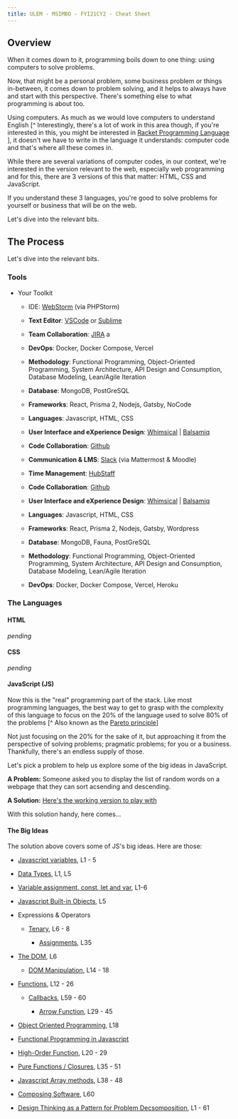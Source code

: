 ```yaml
---
title: ULEM - MSIMBO - FYI21CY2 - Cheat Sheet
---
```


## Overview

When it comes down to it, programming boils down to one thing: using computers
to solve problems.

Now, that might be a personal problem, some business problem or things
in-between, it comes down to problem solving, and it helps to always have and
start with this perspective. There's something else to what programming is about
too.

Using computers. As much as we would love computers to understand English [^
Interestingly, there's a lot of work in this area though, if you're interested
in this, you might be interested in [Racket Programming
Language](https://racket-lang.org/) ], it doesn't we have to write in the
language it understands: computer code and that's where all these comes in.

While there are several variations of computer codes, in our context, we're
interested in the version relevant to the web, especially web programming and
for this, there are 3 versions of this that matter: HTML, CSS and JavaScript.

If you understand these 3 languages, you're good to solve problems for yourself
or business that will be on the web.

Let's dive into the relevant bits.

## The Process

Let's dive into the relevant bits.

### Tools

-   Your Toolkit

    -   IDE: [WebStorm](https://www.jetbrains.com/webstorm/) (via PHPStorm)

    -   **Text Editor**: [VSCode](https://code.visualstudio.com/) or
            [Sublime](sublimetext.com/)

    -   **Team Collaboration**:
            [JIRA](https://www.atlassian.com/software/jira) a

    -   **DevOps**: Docker, Docker Compose, Vercel

    -   **Methodology**: Functional Programming, Object-Oriented
            Programming, System Architecture, API Design and Consumption,
            Database Modeling, Lean/Agile Iteration

    -   **Database**: MongoDB, PostGreSQL

	  -   **Frameworks**: React, Prisma 2, Nodejs, Gatsby, NoCode

    -   **Languages**: Javascript, HTML, CSS
    -    **User Interface and eXperience Design**:
        [Whimsical](https://whimsical.com/) \| [Balsamiq](https://balsamiq.com/)
    -   **Code Collaboration**: [Github](https://github.com/)
    -   **Communication & LMS**: [Slack](https://slack.com/) (via Mattermost
            & Moodle)
    -   **Time Management**: [HubStaff](https://hubstaff.com/)
    -   **Code Collaboration**: [Github](https://github.com/)
    -   **User Interface and eXperience Design**:
        [Whimsical](https://whimsical.com/) \| [Balsamiq](https://balsamiq.com/)

    -   **Languages**: Javascript, HTML, CSS

    -   **Frameworks**: React, Prisma 2, Nodejs, Gatsby, Wordpress

    -   **Database**: MongoDB, Fauna, PostGreSQL

    -   **Methodology**: Functional Programming, Object-Oriented
            Programming, System Architecture, API Design and Consumption,
            Database Modeling, Lean/Agile Iteration

    -   **DevOps**: Docker, Docker Compose, Vercel, Heroku

### The Languages

#### HTML

*pending*

#### CSS

*pending*

#### JavaScript (JS)

Now this is the "real" programming part of the stack. Like most programming
languages, the best way to get to grasp with the complexity of this language to focus on the 20% of the language used to solve 80% of the problems [^ Also
known as the [Pareto principle](https://en.wikipedia.org/wiki/Pareto_principle)]

Not just focusing on the 20% for the sake of it, but approaching it from the
perspective of solving problems; pragmatic problems; for you or a business.
Thankfully, there's an endless supply of those.

Let's pick a problem to help us explore some of the big ideas in JavaScript.

**A Problem:** Someone asked you to display the list of random words on a webpage that they can sort acsending and descending.

**A Solution:** [Here's the working version to play
with](https://codesandbox.io/s/w10-13-summary-9wz16?file=/src/index.js)

With this solution handy, here comes...

#### The Big Ideas

The solution above covers some of JS's big ideas. Here are those:

-   [Javascript
    variables](https://developer.mozilla.org/en-US/docs/Web/JavaScript/Guide/Grammar_and_types#declarations),
    L1 - 5

-   [Data
    Types](https://developer.mozilla.org/en-US/docs/Web/JavaScript/Data_structures),
    L1, L5

-   [Variable assignment, const, let and
    var](https://levelup.gitconnected.com/const-vs-let-vs-var-in-javascript-which-one-should-you-use-c56cf9b9e2a3),
    L1-6

-   [Javascript Built-in
    Objects](https://developer.mozilla.org/en-US/docs/Web/JavaScript/Reference/Global_Objects),
    L5

-   Expressions & Operators

    -   [Tenary](https://developer.mozilla.org/en-US/docs/Web/JavaScript/Reference/Operators#conditional_ternary_operator),
        L6 - 8

        -   [Assignments](https://developer.mozilla.org/en-US/docs/Web/JavaScript/Reference/Operators#assignment_operators),
            L35

-   [The
    DOM](https://developer.mozilla.org/en-US/docs/Web/API/Document_Object_Model/Introduction),
    L6

    -   [DOM
        Manipulation](https://developer.mozilla.org/en-US/docs/Web/API/Document_object_model/How_to_create_a_DOM_tree),
        L14 - 18

-   [Functions](https://developer.mozilla.org/en-US/docs/Web/JavaScript/Guide/Functions),
    L12 - 26

    -   [Callbacks](https://developer.mozilla.org/en-US/docs/Glossary/Callback_function),
        L59 - 60

        -   [Arrow
            Function](https://developer.mozilla.org/en-US/docs/Web/JavaScript/Reference/Functions/Arrow_functions),
            L29 - 45

-   [Object Oriented
    Programming](https://developer.mozilla.org/en-US/docs/Learn/JavaScript/Objects/Object-oriented_JS),
    L18

-   [Functional Programming in
    Javascript](https://maddevs.io/blog/functional-programming-principles-in-javascript/)

-   [High-Order
    Function](https://blog.bitsrc.io/understanding-higher-order-functions-in-javascript-75461803bad),
    L20 - 29

-   [Pure Functions /
    Closures](https://developer.mozilla.org/en-US/docs/Web/JavaScript/Closures),
    L35 - 51

-   [Javascript Array
    methods](https://developer.mozilla.org/en-US/docs/Web/JavaScript/Reference/Global_Objects/Arrays),
    L38 - 48

-   [Composing
    Software](https://medium.com/javascript-scene/composing-software-an-introduction-27b72500d6ea),
    L60

-   [Design Thinking as a Pattern for Problem
    Decsomposition](https://javascriptbit.com/design-thinking/), L1 - 61

